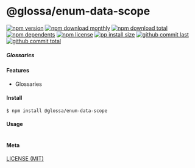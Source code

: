 # @glossa/enum-data-scope

[![npm version][badge-npm-version]][url-npm]
[![npm download monthly][badge-npm-download-monthly]][url-npm]
[![npm download total][badge-npm-download-total]][url-npm]
[![npm dependents][badge-npm-dependents]][url-github]
[![npm license][badge-npm-license]][url-npm]
[![pp install size][badge-pp-install-size]][url-pp]
[![github commit last][badge-github-last-commit]][url-github]
[![github commit total][badge-github-commit-count]][url-github]

[//]: <> (Shields)
[badge-npm-version]: https://flat.badgen.net/npm/v/@glossa/enum-data-scope
[badge-npm-download-monthly]: https://flat.badgen.net/npm/dm/@glossa/enum-data-scope
[badge-npm-download-total]:https://flat.badgen.net/npm/dt/@glossa/enum-data-scope
[badge-npm-dependents]: https://flat.badgen.net/npm/dependents/@glossa/enum-data-scope
[badge-npm-license]: https://flat.badgen.net/npm/license/@glossa/enum-data-scope
[badge-pp-install-size]: https://flat.badgen.net/packagephobia/install/@glossa/enum-data-scope
[badge-github-last-commit]: https://flat.badgen.net/github/last-commit/hoyeungw/glossa
[badge-github-commit-count]: https://flat.badgen.net/github/commits/hoyeungw/glossa

[//]: <> (Link)
[url-npm]: https://npmjs.org/package/@glossa/enum-data-scope
[url-pp]: https://packagephobia.now.sh/result?p=@glossa/enum-data-scope
[url-github]: https://github.com/hoyeungw/glossa

##### Glossaries

#### Features
- Glossaries

#### Install
```console
$ npm install @glossa/enum-data-scope
```

#### Usage
```js
```

#### Meta
[LICENSE (MIT)](LICENSE)
